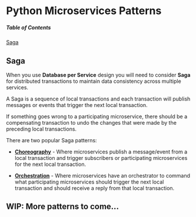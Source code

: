 # Python Microservices Patterns

##### Table of Contents
[Saga](#saga)

## Saga
When you use **Database per Service** design you will need to consider **Saga** for distributed transactions to maintain data consistency across multiple services.

A Saga is a sequence of local transactions and each transaction will publish messages or events that trigger the next local transaction.

If something goes wrong to a participating microservice, there should be a compensating transaction to undo the changes that were made by the preceding local transactions.

There are two popular Saga patterns:
- [__Choreography__](https://github.com/roelzkie15/python-microservices-patterns/tree/master/saga-choreography-example) - Where microservices publish a message/event from a local transaction and trigger subscribers or participating microservices for the next local transaction.

- [__Orchestration__](https://github.com/roelzkie15/python-microservices-patterns/tree/master/saga-orchestration-example) - Where microservices have an orchestrator to command what participating microservices should trigger the next local transaction and should receive a reply from that local transaction.

## WIP: More patterns to come...
